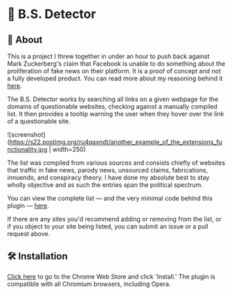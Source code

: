 # 💩 B.S. Detector

## 📖 About

This is a project I threw together in under an hour to push back against Mark Zuckerberg's claim that Facebook is unable to do something about the proliferation of fake news on their platform. It is a proof of concept and not a fully developed product. You can read more about my reasoning behind it [here](https://www.inverse.com/article/23781-bs-detector-facebook-fake-news-daniel-sieradski).

The B.S. Detector works by searching all links on a given webpage for the domains of questionable websites, checking against a manually compiled list. It then provides a tooltip warning the user when they hover over the link of a questionable site.

![screenshot](https://s22.postimg.org/ru4qaxndt/another_example_of_the_extensions_functionality.jpg | width=250)

The list was compiled from various sources and consists chiefly of websites that traffic in fake news, parody news, unsourced claims, fabrications, innuendo, and conspiracy theory. I have done my absolute best to stay wholly objective and as such the entries span the political spectrum.

You can view the complete list — and the very minimal code behind this plugin — [here](https://github.com/selfagency/bs-detector/blob/master/ext/src/inject/inject.js).

If there are any sites you'd recommend adding or removing from the list, or if you object to your site being listed, you can submit an issue or a pull request above.

## 🛠 Installation

[Click here](https://chrome.google.com/webstore/detail/dlcgkekjiopopabcifhebmphmfmdbjod/) to go to the Chrome Web Store and click 'Install.' The plugin is compatible with all Chromium browsers, including Opera.
